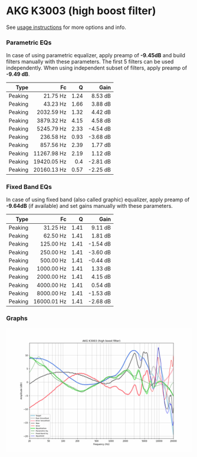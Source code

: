 # AKG K3003 (high boost filter)
See [usage instructions](https://github.com/jaakkopasanen/AutoEq#usage) for more options and info.

### Parametric EQs
In case of using parametric equalizer, apply preamp of **-9.45dB** and build filters manually
with these parameters. The first 5 filters can be used independently.
When using independent subset of filters, apply preamp of **-9.49 dB**.

| Type    | Fc          |    Q | Gain     |
|--------:|------------:|-----:|---------:|
| Peaking | 21.75 Hz    | 1.24 | 8.53 dB  |
| Peaking | 43.23 Hz    | 1.66 | 3.88 dB  |
| Peaking | 2032.59 Hz  | 1.32 | 4.42 dB  |
| Peaking | 3879.32 Hz  | 4.15 | 4.58 dB  |
| Peaking | 5245.79 Hz  | 2.33 | -4.54 dB |
| Peaking | 236.58 Hz   | 0.93 | -3.68 dB |
| Peaking | 857.56 Hz   | 2.39 | 1.77 dB  |
| Peaking | 11267.98 Hz | 2.19 | 1.12 dB  |
| Peaking | 19420.05 Hz | 0.4  | -2.81 dB |
| Peaking | 20160.13 Hz | 0.57 | -2.25 dB |

### Fixed Band EQs
In case of using fixed band (also called graphic) equalizer, apply preamp of **-9.64dB**
(if available) and set gains manually with these parameters.

| Type    | Fc          |    Q | Gain     |
|--------:|------------:|-----:|---------:|
| Peaking | 31.25 Hz    | 1.41 | 9.11 dB  |
| Peaking | 62.50 Hz    | 1.41 | 1.81 dB  |
| Peaking | 125.00 Hz   | 1.41 | -1.54 dB |
| Peaking | 250.00 Hz   | 1.41 | -3.60 dB |
| Peaking | 500.00 Hz   | 1.41 | -0.44 dB |
| Peaking | 1000.00 Hz  | 1.41 | 1.33 dB  |
| Peaking | 2000.00 Hz  | 1.41 | 4.15 dB  |
| Peaking | 4000.00 Hz  | 1.41 | 0.54 dB  |
| Peaking | 8000.00 Hz  | 1.41 | -1.53 dB |
| Peaking | 16000.01 Hz | 1.41 | -2.68 dB |

### Graphs
![](./AKG%20K3003%20(high%20boost%20filter).png)